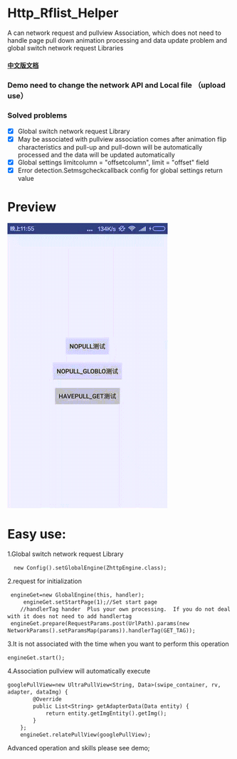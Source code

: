 # Http_Rflist_Helper

A can network request and pullview Association, which does not need to handle page pull down animation processing and data update problem and global switch network request Libraries 

#### [中文版文档](./README-cn.md)

### Demo need to change the network API  and Local file （upload use）

### Solved problems 
- [x] Global switch network request Library 
- [x] May be associated with pullview association comes after animation flip characteristics and pull-up and pull-down will be automatically processed and the data will be updated automatically 
- [x] Global settings limitcolumn = "offsetcolumn", limit = "offset" field 
- [x] Error detection.Setmsgcheckcallback config for global settings return value 

# Preview
![](./demo/demoo.gif)

# Easy use:
1.Global switch network request Library 

      new Config().setGlobalEngine(ZhttpEngine.class);

2.request for initialization
     
     engineGet=new GlobalEngine(this, handler);
		 engineGet.setStartPage(1);//Set start page
		//handlerTag hander  Plus your own processing.  If you do not deal with it does not need to add handlertag 
     engineGet.prepare(RequestParams.post(UrlPath).params(new NetworkParams().setParamsMap(params)).handlerTag(GET_TAG));

3.It is not associated with the time when you want to perform this operation 

	engineGet.start();

4.Association pullview will automatically execute
  
	googlePullView=new UltraPullView<String, Data>(swipe_container, rv, adapter, dataImg) {
			@Override
			public List<String> getAdapterData(Data entity) {
				return entity.getImgEntity().getImg();
			}
		};
		engineGet.relatePullView(googlePullView);
		
Advanced operation and skills please see demo; 